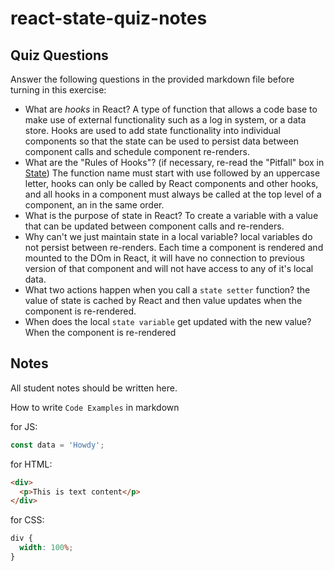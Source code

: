 # react-state-quiz-notes

## Quiz Questions

Answer the following questions in the provided markdown file before turning in this exercise:

- What are _hooks_ in React?
  A type of function that allows a code base to make use of external functionality such as a log in system, or a data store. Hooks are used to add state functionality into individual components so that the state can be used to persist data between component calls and schedule component re-renders.
- What are the "Rules of Hooks"? (if necessary, re-read the "Pitfall" box in [State](https://react.dev/learn/state-a-components-memory))
  The function name must start with use followed by an uppercase letter, hooks can only be called by React components and other hooks, and all hooks in a component must always be called at the top level of a component, an in the same order.
- What is the purpose of state in React?
  To create a variable with a value that can be updated between component calls and re-renders.
- Why can't we just maintain state in a local variable?
  local variables do not persist between re-renders. Each time a component is rendered and mounted to the DOm in React, it will have no connection to previous version of that component and will not have access to any of it's local data.
- What two actions happen when you call a `state setter` function?
  the value of state is cached by React and then value updates when the component is re-rendered.
- When does the local `state variable` get updated with the new value?
  When the component is re-rendered

## Notes

All student notes should be written here.

How to write `Code Examples` in markdown

for JS:

```javascript
const data = 'Howdy';
```

for HTML:

```html
<div>
  <p>This is text content</p>
</div>
```

for CSS:

```css
div {
  width: 100%;
}
```
